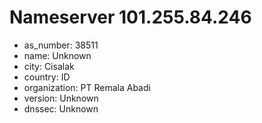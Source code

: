 # Nameserver 101.255.84.246

* as_number: 38511
* name: Unknown
* city: Cisalak
* country: ID
* organization: PT Remala Abadi
* version: Unknown
* dnssec: Unknown
